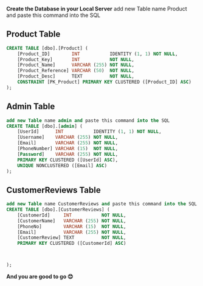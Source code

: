 __Create the Database in your Local Server__
add new Table name Product and paste this command into the SQL
## Product Table
```sql
CREATE TABLE [dbo].[Product] (
    [Product_ID]        INT           IDENTITY (1, 1) NOT NULL,
    [Product_Key]       INT           NOT NULL,
    [Product_Name]      VARCHAR (255) NOT NULL,
    [Product_Reference] VARCHAR (50)  NOT NULL,
    [Product_Desc]      TEXT          NOT NULL,
    CONSTRAINT [PK_Product] PRIMARY KEY CLUSTERED ([Product_ID] ASC)
);
```
## Admin Table
```sql
add new Table name admin and paste this command into the SQL
CREATE TABLE [dbo].[admin] (
    [UserId]      INT           IDENTITY (1, 1) NOT NULL,
    [Username]    VARCHAR (255) NOT NULL,
    [Email]       VARCHAR (255) NOT NULL,
    [PhoneNumber] VARCHAR (15)  NOT NULL,
    [Password]    VARCHAR (255) NOT NULL,
    PRIMARY KEY CLUSTERED ([UserId] ASC),
    UNIQUE NONCLUSTERED ([Email] ASC)
);
```
## CustomerReviews Table
```sql
add new Table name CustomerReviews and paste this command into the SQL
CREATE TABLE [dbo].[CustomerReviews] (
    [CustomerId]     INT           NOT NULL,
    [CustomerName]   VARCHAR (255) NOT NULL,
    [PhoneNo]        VARCHAR (15)  NOT NULL,
    [Email]          VARCHAR (255) NOT NULL,
    [CustomerReview] TEXT          NOT NULL,
    PRIMARY KEY CLUSTERED ([CustomerId] ASC)



);
```
__And you are good to go 😊__
